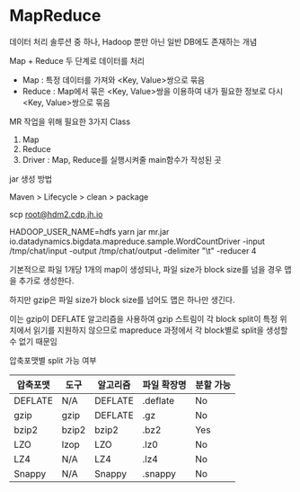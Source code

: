 # MapReduce

데이터 처리 솔루션 중 하나, Hadoop 뿐만 아닌 일반 DB에도 존재하는 개념



Map + Reduce 두 단계로 데이터를 처리

- Map : 특정 데이터를 가져와 <Key, Value>쌍으로 묶음
- Reduce : Map에서 묶은 <Key, Value>쌍을 이용하여 내가 필요한 정보로 다시 <Key, Value>쌍으로 묶음



MR 작업을 위해 필요한 3가지 Class

1. Map 
2. Reduce
3. Driver : Map, Reduce를 실행시켜줄 main함수가 작성된 곳







jar 생성 방법

Maven > Lifecycle > clean > package





scp <jar Path> root@hdm2.cdp.jh.io



 HADOOP_USER_NAME=hdfs yarn jar mr.jar io.datadynamics.bigdata.mapreduce.sample.WordCountDriver -input /tmp/chat/input -output /tmp/chat/output -delimiter "\t" -reducer 4





기본적으로 파일 1개당 1개의 map이 생성되나, 파일 size가 block size를 넘을 경우 맵을 추가로 생성한다.

하지만 gzip은 파일 size가 block size를 넘어도 맵은 하나만 생긴다.

이는 gzip이 DEFLATE 알고리즘을 사용하여 gzip 스트림이 각 block split이 특정 위치에서 읽기를 지원하지 않으므로 mapreduce 과정에서 각 block별로 split을 생성할 수 없기 때문임



압축포맷별 split 가능 여부

| 압축포맷 | 도구  | 알고리즘 | 파일 확장명 | 분할 가능 |
| -------- | ----- | -------- | ----------- | --------- |
| DEFLATE  | N/A   | DEFLATE  | .deflate    | No        |
| gzip     | gzip  | DEFLATE  | .gz         | No        |
| bzip2    | bzip2 | bzip2    | .bz2        | Yes       |
| LZO      | lzop  | LZO      | .lz0        | No        |
| LZ4      | N/A   | LZ4      | .lz4        | No        |
| Snappy   | N/A   | Snappy   | .snappy     | No        |


